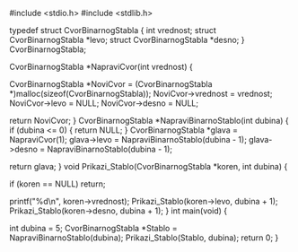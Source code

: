 #include <stdio.h>
#include <stdlib.h>

typedef struct CvorBinarnogStabla {
  int vrednost;
  struct CvorBinarnogStabla *levo;
  struct CvorBinarnogStabla *desno;
} CvorBinarnogStabla;

CvorBinarnogStabla *NapraviCvor(int vrednost) {

  CvorBinarnogStabla *NoviCvor =
      (CvorBinarnogStabla *)malloc(sizeof(CvorBinarnogStabla));
  NoviCvor->vrednost = vrednost;
  NoviCvor->levo = NULL;
  NoviCvor->desno = NULL;

  return NoviCvor;
}
CvorBinarnogStabla *NapraviBinarnoStablo(int dubina) {
  if (dubina <= 0) {
    return NULL;
  }
  CvorBinarnogStabla *glava = NapraviCvor(1);
  glava->levo = NapraviBinarnoStablo(dubina - 1);
  glava->desno = NapraviBinarnoStablo(dubina - 1);

  return glava;
}
void Prikazi_Stablo(CvorBinarnogStabla *koren, int dubina) {
  
  if (koren == NULL)
    return;

  printf("%d\n", koren->vrednost);
  Prikazi_Stablo(koren->levo, dubina + 1);
  Prikazi_Stablo(koren->desno, dubina + 1);
}
int main(void) {

  int dubina = 5;
  CvorBinarnogStabla *Stablo = NapraviBinarnoStablo(dubina);
  Prikazi_Stablo(Stablo, dubina);
  return 0;
}
